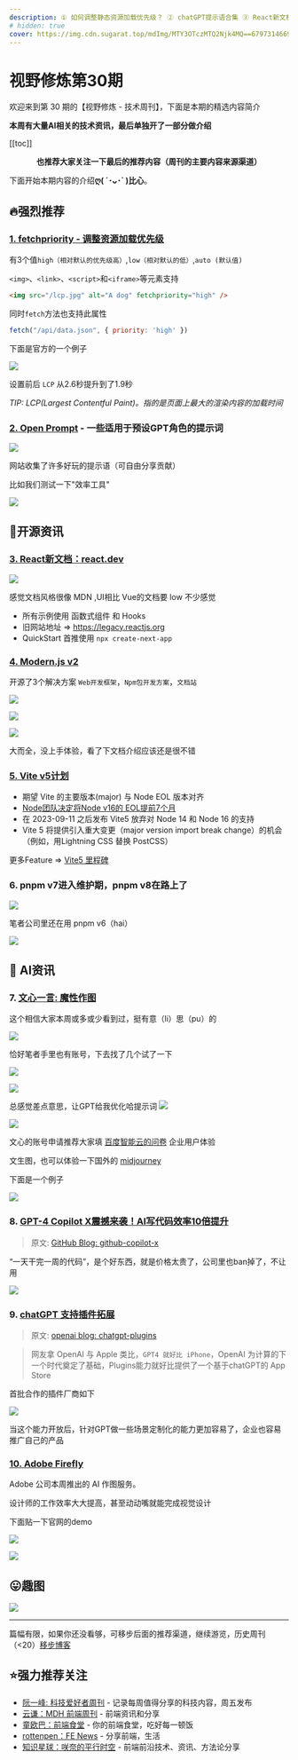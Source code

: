 ```yaml
---
description: ① 如何调整静态资源加载优先级？ ② chatGPT提示语合集 ③ React新文档，Vite5，pnpm8... ④ 文心魔性作图等一大波AI资讯...
# hidden: true
cover: https://img.cdn.sugarat.top/mdImg/MTY3OTczMTQ2Njk4MQ==679731466981
---
```


# 视野修炼第30期

欢迎来到第 30 期的【视野修炼 - 技术周刊】，下面是本期的精选内容简介

**本周有大量AI相关的技术资讯，最后单独开了一部分做介绍**

[[toc]]

<center>

**​也推荐大家关注一下最后的推荐内容（周刊的主要内容来源渠道）**
</center>


下面开始本期内容的介绍**ღ( ´･ᴗ･` )比心**。
## 🔥强烈推荐
### [1. fetchpriority - 调整资源加载优先级](https://imkev.dev/fetchpriority-opportunity)
有3个值`high（相对默认的优先级高）`,`low（相对默认的低）`,`auto (默认值)`

`<img>`、`<link>`、`<script>`和`<iframe>`等元素支持

```html
<img src="/lcp.jpg" alt="A dog" fetchpriority="high" />
```

同时`fetch`方法也支持此属性
```js
fetch("/api/data.json", { priority: 'high' })
```
下面是官方的一个例子

![](https://img.cdn.sugarat.top/mdImg/MTY3OTcyNjkwODk0Ng==679726908946)

设置前后 `LCP` 从2.6秒提升到了1.9秒 

*TIP: LCP(Largest Contentful Paint)。指的是页面上最大的渲染内容的加载时间*

### [2. Open Prompt](https://openprompt.co/) - 一些适用于预设GPT角色的提示词

![](https://img.cdn.sugarat.top/mdImg/MTY3OTcyODI3MDg3Mw==679728270873)

网站收集了许多好玩的提示语（可自由分享贡献）

比如我们测试一下"效率工具"

![](https://img.cdn.sugarat.top/mdImg/MTY3OTcyODQ0MDIxMg==679728440212)

## 🔧开源资讯
### [3. React新文档：react.dev](https://react.dev/)
![](https://img.cdn.sugarat.top/mdImg/MTY3OTcyOTI5MzQ2Mg==679729293462)

感觉文档风格很像 MDN ,UI相比 Vue的文档要 low 不少感觉
* 所有示例使用 函数式组件 和 Hooks
* 旧网站地址 => https://legacy.reactjs.org
* QuickStart 首推使用 `npx create-next-app`

### [4. Modern.js v2](https://mp.weixin.qq.com/s/Ec8nw2Lt9lVQsdL2om7p9Q)
开源了3个解决方案 `Web开发框架`，`Npm包开发方案`，`文档站`

![](https://img.cdn.sugarat.top/mdImg/MTY3OTcyOTQzMDkwMw==679729430903)

![](https://img.cdn.sugarat.top/mdImg/MTY3OTczMDIwNTUzMA==679730205530)

![](https://img.cdn.sugarat.top/mdImg/MTY3OTczMDIxOTE3NA==679730219174)

大而全，没上手体验，看了下文档介绍应该还是很不错

### [5. Vite v5计划](https://github.com/vitejs/vite/discussions/12466)
* 期望 Vite 的主要版本(major) 与 Node EOL 版本对齐
* [Node团队决定将Node v16的 EOL提前7个月](https://nodejs.org/en/blog/announcements/nodejs16-eol)
* 在 2023-09-11 之后发布 Vite5 放弃对 Node 14 和 Node 16 的支持
* Vite 5 将提供引入重大变更（major version import break change）的机会（例如，用Lightning CSS 替换 PostCSS）

更多Feature => [Vite5 里程碑](https://github.com/vitejs/vite/milestone/13)

### 6. pnpm v7进入维护期，pnpm v8在路上了

![](https://img.cdn.sugarat.top/mdImg/MTY3OTczMTE0MTg2Nw==679731141867)

笔者公司里还在用 pnpm v6（hai）

![](https://img.cdn.sugarat.top/mdImg/MTY3OTczMTI2MTM2MA==679731261361)

## 🤖 AI资讯
### 7. [文心一言: 魔性作图](https://mp.weixin.qq.com/s/AhH60zeVuPTraNq7EBOTRg)
这个相信大家本周或多或少看到过，挺有意（li）思（pu）的

![](https://img.cdn.sugarat.top/mdImg/MTY3OTczMjcwODc3OQ==679732708779)

恰好笔者手里也有账号，下去找了几个试了一下

![](https://img.cdn.sugarat.top/mdImg/MTY3OTczMjg0MDI0Ng==679732840246)

![](https://img.cdn.sugarat.top/mdImg/MTY3OTczMzA0ODY3OA==679733048678)

总感觉差点意思，让GPT给我优化哈提示词
![](https://img.cdn.sugarat.top/mdImg/MTY3OTczMzE5MzQ4Ng==679733193486)

![](https://img.cdn.sugarat.top/mdImg/MTY3OTczMzE2MzI5Ng==679733163296)

文心的账号申请推荐大家填 [百度智能云的问卷](https://cloud.baidu.com/survey_summit/wenxin.html) 企业用户体验

文生图，也可以体验一下国外的 [midjourney](https://docs.midjourney.com/docs/midjourney-discord)

下面是一个例子

![](https://img.cdn.sugarat.top/mdImg/MTY3OTczNDk3MDk2OA==679734970968)

### 8. [GPT-4 Copilot X震撼来袭！AI写代码效率10倍提升](https://mp.weixin.qq.com/s/ATxJXbXOH9cQnx6VSkTB6A)
>原文: [GitHub Blog: github-copilot-x](https://github.blog/2023-03-22-github-copilot-x-the-ai-powered-developer-experience/)

“一天干完一周的代码”，是个好东西，就是价格太贵了，公司里也ban掉了，不让用

![](https://img.cdn.sugarat.top/mdImg/MTY3OTczMTYwMTM4Nw==679731601387)

### 9. [chatGPT 支持插件拓展](https://mp.weixin.qq.com/s/HtmuDGtVKs6LUfwVIzBOlg)
>原文: [openai blog: chatgpt-plugins](https://openai.com/blog/chatgpt-plugins)

>网友拿 OpenAI 与 Apple 类比，`GPT4 就好比 iPhone`，OpenAI 为计算的下一个时代奠定了基础，Plugins能力就好比提供了一个基于chatGPT的 App Store

首批合作的插件厂商如下

![](https://img.cdn.sugarat.top/mdImg/MTY3OTczMjI2NDE4OQ==679732264189)

当这个能力开放后，针对GPT做一些场景定制化的能力更加容易了，企业也容易推广自己的产品

### [10. Adobe Firefly](https://www.adobe.com/sensei/generative-ai/firefly.html)
Adobe 公司本周推出的 AI 作图服务。

设计师的工作效率大大提高，甚至动动嘴就能完成视觉设计

下面贴一下官网的demo

![](https://img.cdn.sugarat.top/mdImg/MTY3OTczNTQ2MzI1NQ==679735463255)

![](https://img.cdn.sugarat.top/mdImg/MTY3OTczNTUxMzU1MA==679735513550)

## 😛趣图

![](https://img.cdn.sugarat.top/mdImg/MTY3OTczNjcxNDM3NQ==679736714375)

---

篇幅有限，如果你还没看够，可移步后面的推荐渠道，继续游览，历史周刊（<20）[移步博客](https://sugarat.top/weekly/index.html)

## ⭐️强力推荐关注
* [阮一峰: 科技爱好者周刊](https://www.ruanyifeng.com/blog/archives.html) - 记录每周值得分享的科技内容，周五发布
* [云谦：MDH 前端周刊](https://www.yuque.com/chencheng/mdh-weekly) - 前端资讯和分享
* [童欧巴：前端食堂](https://github.com/Geekhyt/weekly) - 你的前端食堂，吃好每一顿饭
* [rottenpen：FE News](https://rottenpen.zhubai.love/) - 分享前端，生活
* [知识星球：咲奈的平行时空](https://wx.zsxq.com/dweb2/index/group/15552285284822) - 前端前沿技术、资讯、方法论分享
